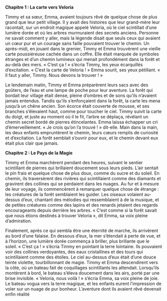**Chapitre 1 : La carte vers Veloria**

[](https://www.dailymotion.com/video/x8r5gwq)

Timmy et sa sœur, Emma, avaient toujours rêvé de quelque chose de plus grand que leur petit village. Il y avait des histoires que leur grand-mère leur racontait, sur un endroit magique appelé Veloria, où le ciel scintillait d’une lumière dorée et où les arbres murmuraient des secrets anciens. Personne ne savait comment y aller, mais la légende disait que seuls ceux qui avaient un cœur pur et un courage sans faille pouvaient trouver le chemin. Un après-midi, en jouant dans le grenier, Timmy et Emma trouvèrent une vieille carte poussiéreuse cachée dans un coffre. Elle était marquée de symboles étranges et d’un chemin lumineux qui menait profondément dans la forêt et au-delà des mers. « C’est ça ! » s’écria Timmy, les yeux écarquillés d’excitation. « C’est la carte de Veloria ! » Emma sourit, ses yeux pétillant. « Il faut y aller, Timmy. Nous devons la trouver ! »

Le lendemain matin, Timmy et Emma préparèrent leurs sacs avec des goûters, de l’eau et une lampe de poche pour leur aventure. La forêt qui bordait leur village était dense, pleine d’ombres et de sons qu’ils n’avaient jamais entendus. Tandis qu’ils s’enfonçaient dans la forêt, la carte les mena jusqu’à un chêne ancien. Son écorce était couverte de mousse, et ses branches s’élevaient haut, comme pour toucher le ciel. Timmy suivit la carte du doigt, et juste au moment où il le fit, l’arbre se déplaça, révélant un chemin secret bordé de pierres étincelantes. Emma laissa échapper un cri d’émerveillement. « Je crois qu’on l’a trouvé ! » dit-elle. Main dans la main, les deux enfants empruntèrent le chemin, leurs cœurs remplis de curiosité et d’excitation. La forêt semblait s’ouvrir pour eux, et le chemin devant eux était plus clair que jamais.

**Chapitre 2 : Le Pays de la Magie**

[](https://www.dailymotion.com/video/x99ltac)

Timmy et Emma marchèrent pendant des heures, suivant le sentier scintillant de pierres qui brillaient doucement sous leurs pieds. L’air sentait le pin frais et quelque chose de plus doux, comme du sucre et du soleil. En chemin, ils traversèrent des rivières qui scintillaient comme des diamants et gravirent des collines qui se perdaient dans les nuages. Au fur et à mesure de leur voyage, ils commencèrent à remarquer quelque chose de étrange : les créatures de la forêt semblaient les guider. Les oiseaux volaient au-dessus d’eux, chantant des mélodies qui ressemblaient à de la musique, et de petites créatures comme des lapins et des renards jetaient des regards encourageants depuis derrière les arbres. « C’est comme si la forêt savait que nous étions destinés à trouver Veloria », dit Emma, sa voix pleine d’admiration.

Finalement, après ce qui sembla être une éternité de marche, ils arrivèrent au bord d’une falaise. En dessous d’eux, la mer s’étendait à perte de vue, et à l’horizon, une lumière dorée commença à briller, plus brillante que le soleil. « C’est ça ! » s’écria Timmy en pointant la terre lointaine. Ils pouvaient voir des collines verdoyantes, des eaux cristallines et des tours qui scintillaient comme des étoiles. Le ciel au-dessus d’eux était d’une douce teinte violette, tourbillonnant de magie. Timmy et Emma descendirent vers la côte, où un bateau fait de coquillages scintillants les attendait. Lorsqu’ils montèrent à bord, le bateau s’éleva doucement dans les airs, porté par une brise invisible. « Veloria, nous voilà ! » s’écria Emma, sa voix pleine de joie. Le bateau vogua vers la terre magique, et les enfants eurent l’impression de voler sur un nuage de pur bonheur. L’aventure dont ils avaient rêvé devenait enfin réalité
<!--stackedit_data:
eyJoaXN0b3J5IjpbNjUzMDgxNzEzLDE0OTEwNzMwNzldfQ==
-->